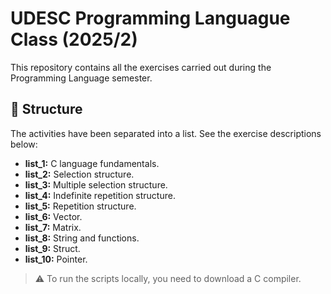 # UDESC Programming Languague Class (2025/2)

This repository contains all the exercises carried out during the Programming Language semester.

## :open_file_folder: Structure

The activities have been separated into a list. See the exercise descriptions below:

- **list_1:** C language fundamentals.
- **list_2:** Selection structure.
- **list_3:** Multiple selection structure.
- **list_4:** Indefinite repetition structure.
- **list_5:** Repetition structure.
- **list_6:** Vector.
- **list_7:** Matrix.
- **list_8:** String and functions.
- **list_9:** Struct.
- **list_10:** Pointer.

> :warning: To run the scripts locally, you need to download a C compiler.